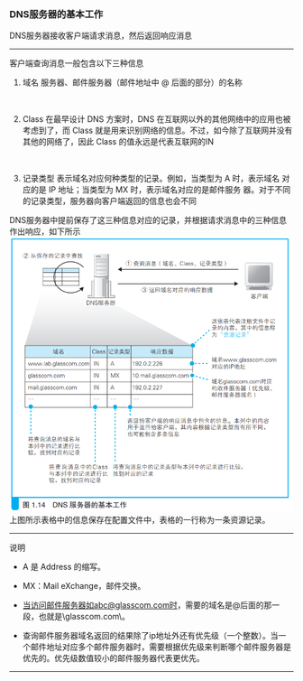 ### DNS服务器的基本工作

DNS服务器接收客户端请求消息，然后返回响应消息

---

客户端查询消息一般包含以下三种信息
1. 域名
服务器、邮件服务器（邮件地址中 @ 后面的部分）的名称
<br>

2. Class
在最早设计 DNS 方案时，DNS 在互联网以外的其他网络中的应用也被考虑到了，而 Class 就是用来识别网络的信息。不过，如今除了互联网并没有其他的网络了，因此 Class 的值永远是代表互联网的IN
<br>

3. 记录类型
表示域名对应何种类型的记录。例如，当类型为 A 时，表示域名
对应的是 IP 地址；当类型为 MX 时，表示域名对应的是邮件服务
器。对于不同的记录类型，服务器向客户端返回的信息也会不同

DNS服务器中提前保存了这三种信息对应的记录，并根据请求消息中的三种信息作出响应，如下所示
![DNS服务器基本工作](img/image10.png)
上图所示表格中的信息保存在配置文件中，表格的一行称为一条资源记录。

---
说明
- A 是 Address 的缩写。

- MX：Mail eXchange，邮件交换。

- 当访问邮件服务器如abc@glasscom.com时，需要的域名是@后面的那一段，也就是\\glasscom.com\\。

- 查询邮件服务器域名返回的结果除了ip地址外还有优先级（一个整数）。当一个邮件地址对应多个邮件服务器时，需要根据优先级来判断哪个邮件服务器是优先的。优先级数值较小的邮件服务器代表更优先。
---

